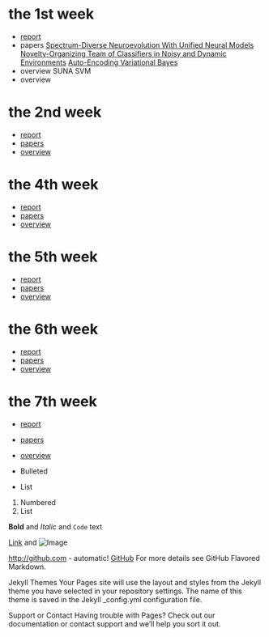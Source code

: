 # the 1st week
- [report](https://github.com/SherryCal/weekly-reading-report.io/blob/master/the%201st%20week's%20report.pdf)
- papers
[Spectrum-Diverse Neuroevolution With Unified Neural Models](https://github.com/SherryCal/weekly-reading-report.io/blob/master/paper%20lists/SUNA.pdf)
[Novelty-Organizing Team of Classifiers in Noisy and Dynamic Environments](https://github.com/SherryCal/weekly-reading-report.io/blob/master/paper%20lists/Novelty-Organizing%20Team%20of%20Classifiers%20in%20Noisy%20and%20Dynamic%20Environments.pdf)
[Auto-Encoding Variational Bayes](https://github.com/SherryCal/weekly-reading-report.io/blob/master/paper%20lists/Auto-Encoding%20Variational%20Bayes.pdf)
- overview
SUNA
SVM
- overview
# the 2nd week
- [report](https://github.com/SherryCal/weekly-reading-report.io/blob/master/the%202nd%20week's%20reading%20report.pdf)
- [papers](url)
- [overview]()
# the 4th week
- [report](https://github.com/SherryCal/weekly-reading-report.io/blob/master/the%204th%20week's%20reading%20report.pdf)
- [papers](url)
- [overview]()
# the 5th week
- [report](https://github.com/SherryCal/weekly-reading-report.io/blob/master/the%205th%20week's%20paper%20report.pdf)
- [papers](url)
- [overview]()
# the 6th week
- [report](https://github.com/SherryCal/weekly-reading-report.io/blob/master/the%206th%20week‘s%20report.pdf)
- [papers](url)
- [overview]()
# the 7th week
- [report](https://github.com/SherryCal/weekly-reading-report.io/blob/master/the%207th%20week's%20reading%20report.pdf)
- [papers](url)
- [overview]()

- Bulleted
- List

1. Numbered
2. List

**Bold** and _Italic_ and `Code` text

[Link](url) and ![Image](src)



http://github.com - automatic!
[GitHub](http://github.com)
For more details see GitHub Flavored Markdown.

Jekyll Themes
Your Pages site will use the layout and styles from the Jekyll theme you have selected in your repository settings. The name of this theme is saved in the Jekyll _config.yml configuration file.

Support or Contact
Having trouble with Pages? Check out our documentation or contact support and we’ll help you sort it out.
